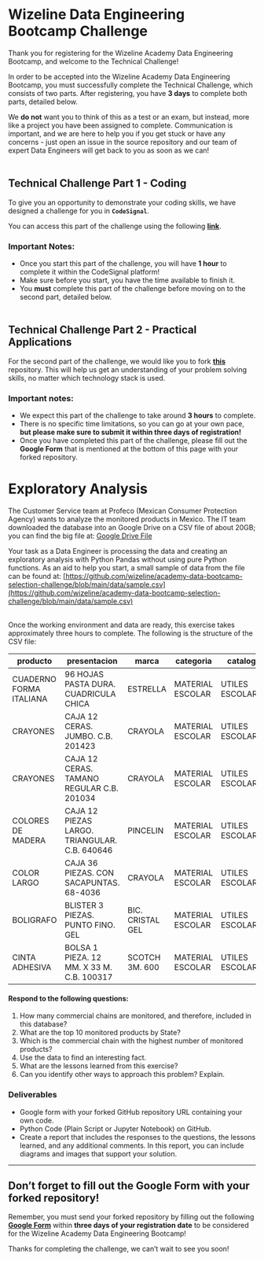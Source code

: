 # Wizeline Data Engineering Bootcamp Challenge

Thank you for registering for the Wizeline Academy Data Engineering Bootcamp, and welcome to the Technical Challenge!

In order to be accepted into the Wizeline Academy Data Engineering Bootcamp, you must successfully complete the Technical Challenge, which consists of two parts. After registering, you have **3 days** to complete both parts, detailed below.

We **do not** want you to think of this as a test or an exam, but instead, more like a project you have been assigned to complete. Communication is important, and we are here to help you if you get stuck or have any concerns - just open an issue in the source repository and our team of expert Data Engineers will get back to you as soon as we can!
<br /><br />

## Technical Challenge Part 1 - Coding

To give you an opportunity to demonstrate your coding skills, we have designed a challenge for you in **`CodeSignal`**.

You can access this part of the challenge using the following **[link](https://app.codesignal.com/public-test/M4aKscdKFjuzgzPTA/ZnpLfepFRD22eh)**.

### Important Notes:

- Once you start this part of the challenge, you will have **1 hour** to complete it within the CodeSignal platform!
- Make sure before you start, you have the time available to finish it.
- You **must** complete this part of the challenge before moving on to the second part, detailed below.
  <br />
  <br />

## Technical Challenge Part 2 - Practical Applications

For the second part of the challenge, we would like you to fork **[this](https://github.com/wizeline/academy-data-bootcamp-selection-challenge)** repository. This will help us get an understanding of your problem solving skills, no matter which technology stack is used.

### Important notes:

- We expect this part of the challenge to take around **3 hours** to complete.
- There is no specific time limitations, so you can go at your own pace, **but please make sure to submit it within three days of registration!**
- Once you have completed this part of the challenge, please fill out the **Google Form** that is mentioned at the bottom of this page with your forked repository.

# Exploratory Analysis

The Customer Service team at Profeco (Mexican Consumer Protection Agency) wants to analyze the monitored products in Mexico. The IT team downloaded the database into an Google Drive on a CSV file of about 20GB; you can find the big file at: [Google Drive File](https://drive.google.com/file/d/1crFR4yrS_6DV3_Fh-HrhANJg1-qlyE-O/view?usp=sharing)

Your task as a Data Engineer is processing the data and creating an exploratory analysis with Python Pandas without using pure Python functions. As an aid to help you start, a small sample of data from the file can be found at: [https://github.com/wizeline/academy-data-bootcamp-selection-challenge/blob/main/data/sample.csv](https://github.com/wizeline/academy-data-bootcamp-selection-challenge/blob/main/data/sample.csv)

<br>
Once the working environment and data are ready, this exercise takes approximately three hours to complete.
The following is the structure of the CSV file:


| producto                | presentacion                                  | marca            | categoria        | catalogo         | precio | fechaRegistro      | cadenaComercial    | giro       | nombreComercial                         | direccion                             | estado           | municipio | latitud  | longitud   |
| ------------------------- | ----------------------------------------------- | ------------------ | ------------------ | ------------------ | -------- | -------------------- | -------------------- | ------------ | ----------------------------------------- | --------------------------------------- | ------------------ | ----------- | ---------- | ------------ |
| CUADERNO FORMA ITALIANA | 96 HOJAS PASTA DURA. CUADRICULA CHICA         | ESTRELLA         | MATERIAL ESCOLAR | UTILES ESCOLARES | 25.9   | 2011-05-18 0:00:00 | ABASTECEDORA LUMEN | PAPELERIAS | ABASTECEDORA LUMEN SUCURSAL VILLA COAPA | CANNES No. 6 ESQ. CANAL DE MIRAMONTES | DISTRITO FEDERAL | TLALPAN   | 19.29699 | -99.125417 |
| CRAYONES                | CAJA 12 CERAS. JUMBO. C.B. 201423             | CRAYOLA          | MATERIAL ESCOLAR | UTILES ESCOLARES | 27.5   | 2011-05-18 0:00:00 | ABASTECEDORA LUMEN | PAPELERIAS | ABASTECEDORA LUMEN SUCURSAL VILLA COAPA | CANNES No. 6 ESQ. CANAL DE MIRAMONTES | DISTRITO FEDERAL | TLALPAN   | 19.29699 | -99.125417 |
| CRAYONES                | CAJA 12 CERAS. TAMANO REGULAR C.B. 201034     | CRAYOLA          | MATERIAL ESCOLAR | UTILES ESCOLARES | 13.9   | 2011-05-18 0:00:00 | ABASTECEDORA LUMEN | PAPELERIAS | ABASTECEDORA LUMEN SUCURSAL VILLA COAPA | CANNES No. 6 ESQ. CANAL DE MIRAMONTES | DISTRITO FEDERAL | TLALPAN   | 19.29699 | -99.125417 |
| COLORES DE MADERA       | CAJA 12 PIEZAS LARGO. TRIANGULAR. C.B. 640646 | PINCELIN         | MATERIAL ESCOLAR | UTILES ESCOLARES | 46.9   | 2011-05-18 0:00:00 | ABASTECEDORA LUMEN | PAPELERIAS | ABASTECEDORA LUMEN SUCURSAL VILLA COAPA | CANNES No. 6 ESQ. CANAL DE MIRAMONTES | DISTRITO FEDERAL | TLALPAN   | 19.29699 | -99.125417 |
| COLOR LARGO             | CAJA 36 PIEZAS. CON SACAPUNTAS. 68-4036       | CRAYOLA          | MATERIAL ESCOLAR | UTILES ESCOLARES | 115    | 2011-05-18 0:00:00 | ABASTECEDORA LUMEN | PAPELERIAS | ABASTECEDORA LUMEN SUCURSAL VILLA COAPA | CANNES No. 6 ESQ. CANAL DE MIRAMONTES | DISTRITO FEDERAL | TLALPAN   | 19.29699 | -99.125417 |
| BOLIGRAFO               | BLISTER 3 PIEZAS. PUNTO FINO. GEL             | BIC. CRISTAL GEL | MATERIAL ESCOLAR | UTILES ESCOLARES | 32.5   | 2011-05-18 0:00:00 | ABASTECEDORA LUMEN | PAPELERIAS | ABASTECEDORA LUMEN SUCURSAL VILLA COAPA | CANNES No. 6 ESQ. CANAL DE MIRAMONTES | DISTRITO FEDERAL | TLALPAN   | 19.29699 | -99.125417 |
| CINTA ADHESIVA          | BOLSA 1 PIEZA. 12 MM. X 33 M. C.B. 100317     | SCOTCH 3M. 600   | MATERIAL ESCOLAR | UTILES ESCOLARES | 9      | 2011-05-18 0:00:00 | ABASTECEDORA LUMEN | PAPELERIAS | ABASTECEDORA LUMEN SUCURSAL VILLA COAPA | CANNES No. 6 ESQ. CANAL DE MIRAMONTES | DISTRITO FEDERAL | TLALPAN   | 19.29699 | -99.125417 |

#### **Respond to the following questions:**

1. How many commercial chains are monitored, and therefore, included in this database?
2. What are the top 10 monitored products by State?
3. Which is the commercial chain with the highest number of monitored products?
4. Use the data to find an interesting fact.
5. What are the lessons learned from this exercise?
6. Can you identify other ways to approach this problem? Explain.

### Deliverables

* Google form with your forked GitHub repository URL containing your own code.
* Python Code (Plain Script or Jupyter Notebook) on GitHub.
* Create a report that includes the responses to the questions, the lessons learned, and any additional comments. In this report, you can include diagrams and images that support your solution.

---

## Don’t forget to fill out the Google Form with your forked repository!

Remember, you must send your forked repository by filling out the following **[Google Form](https://forms.gle/BVWLqYnoFj8CRF3v8)** within **three days of your registration date** to be considered for the Wizeline Academy Data Engineering Bootcamp!

Thanks for completing the challenge, we can’t wait to see you soon!
